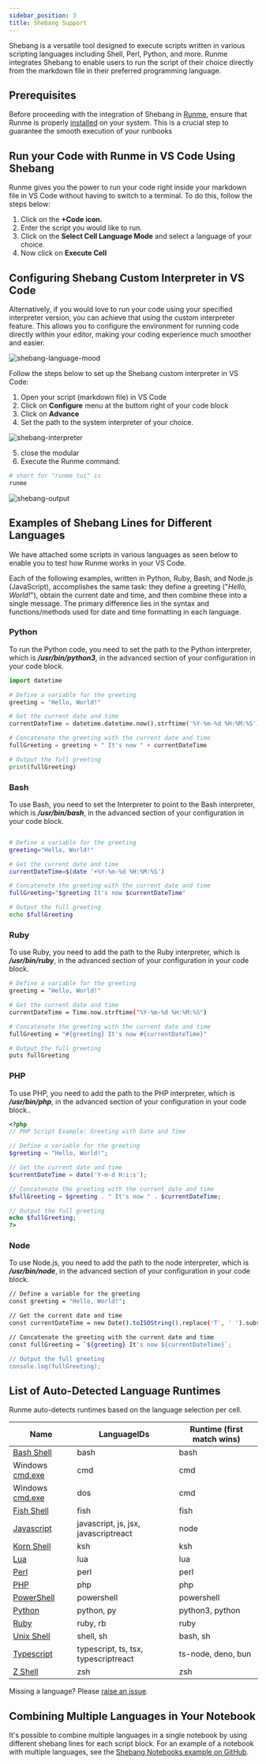 ```yaml
---
sidebar_position: 3
title: Shebang Support
---
```



Shebang is a versatile tool designed to execute scripts written in various scripting languages including Shell, Perl, Python, and more. Runme integrates Shebang to enable users to run the script of their choice directly from the markdown file in their preferred programming language.

## Prerequisites

Before proceeding with the integration of Shebang in [Runme](/installation/runmecli), ensure that Runme is properly [installed](/installation/runmecli) on your system. This is a crucial step to guarantee the smooth execution of your runbooks

## Run your Code with Runme in VS Code Using Shebang

Runme gives you the power to run your code right inside your markdown file in VS Code without having to switch to a terminal. To do this, follow the steps below:

1. Click on the **+Code icon.**
2. Enter the script you would like to run.
3. Click on the **Select Cell Language Mode** and select a language of your choice.
4. Now click on **Execute Cell**

## Configuring Shebang Custom Interpreter in VS Code

Alternatively, if you would love to run your code using your specified interpreter version, you can achieve that using the custom interpreter feature. This allows you to configure the environment for running code directly within your editor, making your coding experience much smoother and easier.

![shebang-language-mood](../../static/img/shebang-language-mood.png)

Follow the steps below to set up the Shebang custom interpreter in VS Code:

1. Open your script (markdown file) in VS Code
2. Click on **Configure** menu at the buttom right of your code block
3. Click on **Advance**
4. Set the path to the system interpreter of your choice.

![shebang-interpreter](../../static/img/shebang-interpreters.png)

5. close the modular
6. Execute the Runme command:

```sh
# short for "runme tui" is
runme
```

![shebang-output](../../static/img/shebang-outputt.png)

## Examples of Shebang Lines for Different Languages

We have attached some scripts in various languages as seen below to enable you to test how Runme works in your VS Code.

Each of the following examples, written in Python, Ruby, Bash, and Node.js (JavaScript), accomplishes the same task: they define a greeting ("*Hello, World!*"), obtain the current date and time, and then combine these into a single message. The primary difference lies in the syntax and functions/methods used for date and time formatting in each language.

### Python

To run the Python code, you need to set the path to the Python interpreter, which is ***/usr/bin/python3***, in the advanced section of your configuration in your code block.

```python
import datetime

# Define a variable for the greeting
greeting = "Hello, World!"

# Get the current date and time
currentDateTime = datetime.datetime.now().strftime('%Y-%m-%d %H:%M:%S')

# Concatenate the greeting with the current date and time
fullGreeting = greeting + " It's now " + currentDateTime

# Output the full greeting
print(fullGreeting)
```

### Bash

To use Bash, you need to set the Interpreter to point to the Bash interpreter, which is ***/usr/bin/bash***, in the advanced section of your configuration in your code block.

```sh

# Define a variable for the greeting
greeting="Hello, World!"

# Get the current date and time
currentDateTime=$(date '+%Y-%m-%d %H:%M:%S')

# Concatenate the greeting with the current date and time
fullGreeting="$greeting It's now $currentDateTime"

# Output the full greeting
echo $fullGreeting
```

### Ruby

To use Ruby, you need to add the path to the Ruby interpreter, which is ***/usr/bin/ruby***, in the advanced section of your configuration in your code block.

```sh
# Define a variable for the greeting
greeting = "Hello, World!"

# Get the current date and time
currentDateTime = Time.now.strftime("%Y-%m-%d %H:%M:%S")

# Concatenate the greeting with the current date and time
fullGreeting = "#{greeting} It's now #{currentDateTime}"

# Output the full greeting
puts fullGreeting
```

### PHP

To use PHP, you need to add the path to the PHP interpreter, which is ***/usr/bin/php***, in the advanced section of your configuration in your code block..

```php { interpreter=/opt/homebrew/bin/php }
<?php
// PHP Script Example: Greeting with Date and Time

// Define a variable for the greeting
$greeting = "Hello, World!";

// Get the current date and time
$currentDateTime = date('Y-m-d H:i:s');

// Concatenate the greeting with the current date and time
$fullGreeting = $greeting . " It's now " . $currentDateTime;

// Output the full greeting
echo $fullGreeting;
?>
```

### Node

To use Node.js, you need to add the path to the node interpreter, which is ***/usr/bin/node***, in the advanced section of your configuration in your code block.

```sh
// Define a variable for the greeting
const greeting = "Hello, World!";

// Get the current date and time
const currentDateTime = new Date().toISOString().replace('T', ' ').substring(0, 19);

// Concatenate the greeting with the current date and time
const fullGreeting = `${greeting} It's now ${currentDateTime}`;

// Output the full greeting
console.log(fullGreeting);
```

## List of Auto-Detected Language Runtimes

Runme auto-detects runtimes based on the language selection per cell.

<table class="text-left">
  <thead>
    <tr>
      <th>Name</th>
      <th>LanguageIDs</th>
      <th>Runtime (first match wins)</th>
    </tr>
  </thead>
  <tbody>
    <tr>
      <td><a target="_blank" href="https://www.gnu.org/software/bash/">Bash Shell</a></td>
      <td>bash</td>
      <td>bash</td>
    </tr>
    <tr>
      <td>Windows <a href="https://learn.microsoft.com/en-us/windows-server/administration/windows-commands/cmd">cmd.exe</a></td>
      <td>cmd</td>
      <td>cmd</td>
    </tr>
    <tr>
      <td>Windows <a href="https://learn.microsoft.com/en-us/windows-server/administration/windows-commands/cmd">cmd.exe</a></td>
      <td>dos</td>
      <td>cmd</td>
    </tr>
    <tr>
      <td><a target="_blank" href="https://fishshell.com/">Fish Shell</a></td>
      <td>fish</td>
      <td>fish</td>
    </tr>
    <tr>
      <td><a target="_blank" href="https://en.wikipedia.org/wiki/JavaScript">Javascript</a></td>
      <td>javascript, js, jsx, javascriptreact</td>
      <td>node</td>
    </tr>
    <tr>
      <td><a target="_blank" href="http://kornshell.com/">Korn Shell</a></td>
      <td>ksh</td>
      <td>ksh</td>
    </tr>
    <tr>
      <td><a target="_blank" href="https://www.lua.org/">Lua</a></td>
      <td>lua</td>
      <td>lua</td>
    </tr>
    <tr>
      <td><a target="_blank" href="https://www.perl.org/">Perl</a></td>
      <td>perl</td>
      <td>perl</td>
    </tr>
    <tr>
      <td><a target="_blank" href="https://www.php.net/">PHP</a></td>
      <td>php</td>
      <td>php</td>
    </tr>
    <tr>
      <td><a target="_blank" href="https://learn.microsoft.com/en-us/powershell/scripting/overview">PowerShell</a></td>
      <td>powershell</td>
      <td>powershell</td>
    </tr>
    <tr>
      <td><a target="_blank" href="https://www.python.org/">Python</a></td>
      <td>python, py</td>
      <td>python3, python</td>
    </tr>
    <tr>
      <td><a target="_blank" href="https://www.ruby-lang.org/en/">Ruby</a></td>
      <td>ruby, rb</td>
      <td>ruby</td>
    </tr>
    <tr>
      <td><a target="_blank" href="https://en.wikipedia.org/wiki/Unix_shell">Unix Shell</a></td>
      <td>shell, sh</td>
      <td>bash, sh</td>
    </tr>
    <tr>
      <td><a target="_blank" href="https://www.typescriptlang.org/">Typescript</a></td>
      <td>typescript, ts, tsx, typescriptreact</td>
      <td>ts-node, deno, bun</td>
    </tr>
    <tr>
      <td><a target="_blank" href="https://www.zsh.org/">Z Shell</a></td>
      <td>zsh</td>
      <td>zsh</td>
    </tr>
  </tbody>
</table>

Missing a language? Please [raise an issue](https://github.com/stateful/runme/issues/new).

## Combining Multiple Languages in Your Notebook

It's possible to combine multiple languages in a single notebook by using different shebang lines for each script block. For an example of a notebook with multiple languages, see the [Shebang Notebooks example on GitHub](https://github.com/stateful/Shebang-Notebooks/blob/main/shebang-example.md).
